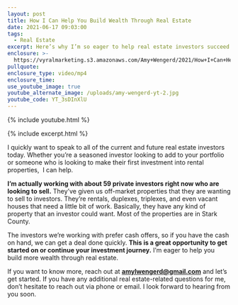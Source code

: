 ```yaml
---
layout: post
title: How I Can Help You Build Wealth Through Real Estate
date: 2021-06-17 09:03:00
tags:
  - Real Estate
excerpt: Here’s why I’m so eager to help real estate investors succeed.
enclosure: >-
  https://vyralmarketing.s3.amazonaws.com/Amy+Wengerd/2021/How+I+Can+Help+You+Build+Wealth+Through+Real+Estate.mp4
pullquote:
enclosure_type: video/mp4
enclosure_time:
use_youtube_image: true
youtube_alternate_image: /uploads/amy-wengerd-yt-2.jpg
youtube_code: YT_3sDInXlU
---
```

{% include youtube.html %}

{% include excerpt.html %}

I quickly want to speak to all of the current and future real estate investors today. Whether you’re a seasoned investor looking to add to your portfolio or someone who is looking to make their first investment into rental properties,&nbsp; I can help.

**I’m actually working with about 59 private investors right now who are looking to sell.** They’ve given us off-market properties that they are wanting to sell to investors. They’re rentals, duplexes, triplexes, and even vacant houses that need a little bit of work. Basically, they have any kind of property that an investor could want. Most of the properties are in Stark County.

The investors we’re working with prefer cash offers, so if you have the cash on hand, we can get a deal done quickly. **This is a great opportunity to get started on or continue your investment journey.** I’m eager to help you build more wealth through real estate.

If you want to know more, reach out at **[amylwengerd@gmail.com](mailto:amylwengerd@gmail.com)** and let’s get started. If you have any additional real estate-related questions for me, don’t hesitate to reach out via phone or email. I look forward to hearing from you soon.
